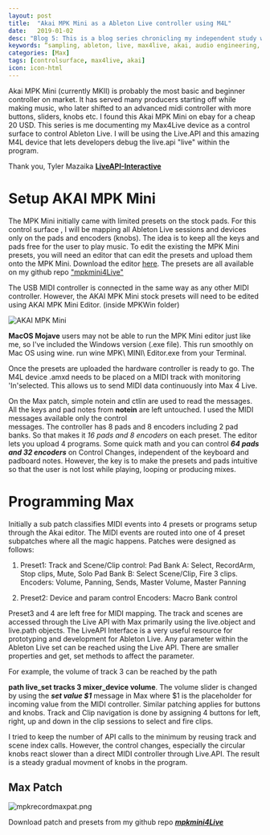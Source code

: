 ```yaml
---
layout: post
title:  "Akai MPK Mini as a Ableton Live controller using M4L"
date:   2019-01-02
desc: "Blog 5: This is a blog series chronicling my independent study work at the DX Media Lab, Kansas State University."
keywords: “sampling, ableton, live, max4live, akai, audio engineering, art, music, music technology, computer science, mpk mini, midi,"
categories: [Max]
tags: [controlsurface, max4live, akai]
icon: icon-html
---
```

Akai MPK Mini (currently MKII) is probably the most basic and beginner controller on market. It has served many producers starting off while making music, who later shifted to an advanced midi controller with more buttons, sliders, knobs etc. I found this Akai MPK Mini on ebay for a cheap 20 USD. This series is me documenting my Max4Live device as a control surface to control Ableton Live. I will be using the Live.API and this amazing M4L device that lets developers debug the live.api "live" within the program.

Thank you, Tyler Mazaika
**[LiveAPI-Interactive](http://tylermazaika.com/max-for-live/liveapi-interactive/)**

# **Setup AKAI MPK Mini**

The MPK Mini initially came with limited presets on the stock pads.  For this control surface , I will be mapping all Ableton Live sessions and devices only on the pads and encoders (knobs). The idea is to keep all the keys and pads free for the user to play music. To edit the existing the MPK Mini presets, you will need an editor that can edit the presets and upload them onto the MPK Mini.
Download the editor [here](http://www.akaipro.com/products/legacy/mpk-mini).
The presets are all available on my github repo ["mpkmini4Live"](https://github.com/sandcobainer/mpkmini4Live)

The USB MIDI controller is connected in the same way as any other MIDI controller. However, the AKAI MPK Mini stock presets will need to be edited using AKAI MPK Mini Editor. (inside MPKWin folder)

![AKAI MPK Mini](http://b8e57dc469f9d8f4cea5-1e3c2cee90259c12021d38ebd8ad6f0f.r79.cf2.rackcdn.com/Content_Images/akai_mpkmini_preset_editor_main.png_6b9a01d599dd9181155b81b91bba06c8.png)

**MacOS Mojave** users may not be able to run the MPK Mini editor just like me, so I've included the Windows version (.exe file). This run smoothly on Mac OS using wine. run wine MPK\ MINI\ Editor.exe from your Terminal.

Once the presets are uploaded the hardware controller is ready to go. The M4L device .amxd needs to be placed on a MIDI track with monitoring 'In'selected. This allows us to send MIDI data continuously into Max 4 Live.

On the Max patch, simple notein and ctlin are used to read the messages. All the keys and pad notes from **notein** are left untouched. I used the MIDI messages available only the control  
messages. The controller has 8 pads and 8 encoders including 2 pad banks. So that makes it *16 pads and 8 encoders* on each preset. The editor lets you upload 4 programs.  Some quick math and you can control ***64 pads and 32 encoders*** on Control Changes, independent of the keyboard and padboard notes. However, the key is to make the presets and pads intuitive so that the user is not lost while playing, looping or producing mixes.


# **Programming Max**

Initially a sub patch classifies MIDI events into 4 presets or programs setup through the Akai editor. The MIDI events are routed into one of 4 preset subpatches where all the magic happens. Patches were designed as follows:

1. Preset1: Track and Scene/Clip control:
    Pad Bank A: Select, RecordArm, Stop clips, Mute, Solo
    Pad Bank B: Select Scene/Clip, Fire 3 clips.
    Encoders: Volume, Panning, Sends, Master Volume, Master Panning

2. Preset2: Device and param control
    Encoders: Macro Bank control

Preset3 and 4 are left free for MIDI mapping. The track and scenes are accessed through the Live API with Max primarily using the live.object and live.path objects. The LiveAPI Interface is a very useful resource for prototyping and development for Ableton Live. Any parameter within the Ableton Live set can be reached using the Live API. There are smaller properties and get, set methods to affect the parameter.

For example, the volume of track 3 can be reached by the path

**path live\_set tracks 3 mixer\_device volume**. The volume slider is changed by using the ***set value $1*** message in Max where $1 is the placeholder for incoming value from the MIDI controller.
Similar patching applies for buttons and knobs. Track and Clip navigation is done by assigning 4 buttons for left, right, up and down in the clip sessions to select and fire clips.

I tried to keep the number of API calls to the minimum by reusing track and scene index calls. However, the control changes, especially the circular knobs react slower than a direct MIDI controller through Live.API. The result is a steady gradual movment of knobs in the program.

## Max Patch

<img src="{{ site.baseurl }}/static/assets/img/blog/max/mpkrecordmaxpat.png" alt="mpkrecordmaxpat.png" class="center" />

Download patch and presets from my github repo [***mpkmini4Live***](https://github.com/sandcobainer/mpkmini4Live)
